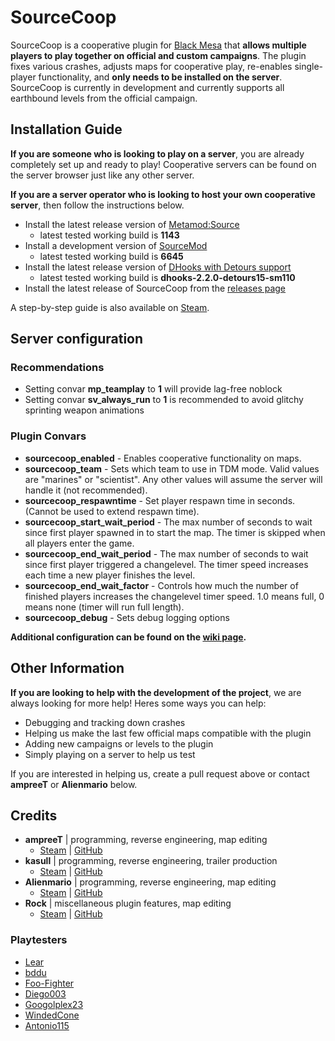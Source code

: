 # SourceCoop

SourceCoop is a cooperative plugin for [Black Mesa](https://store.steampowered.com/app/362890/Black_Mesa/ "Black Mesa") that __allows multiple players to play together on official and custom campaigns__. The plugin fixes various crashes, adjusts maps for cooperative play, re-enables single-player functionality, and __only needs to be installed on the server__. SourceCoop is currently in development and currently supports all earthbound levels from the official campaign.

## Installation Guide
__If you are someone who is looking to play on a server__, you are already completely set up and ready to play! Cooperative servers can be found on the server browser just like any other server.

__If you are a server operator who is looking to host your own cooperative server__, then follow the instructions below.
- Install the latest release version of [Metamod:Source](https://www.sourcemm.net/downloads.php?branch=stable)
	- latest tested working build is __1143__
- Install a development version of [SourceMod](https://www.sourcemod.net/downloads.php?branch=dev)
	- latest tested working build is __6645__
- Install the latest release version of [DHooks with Detours support](https://github.com/peace-maker/DHooks2/releases)
	- latest tested working build is __dhooks-2.2.0-detours15-sm110__
- Install the latest release of SourceCoop from the [releases page](https://github.com/ampreeT/SourceCoop/releases)

A step-by-step guide is also available on [Steam](https://steamcommunity.com/sharedfiles/filedetails/?id=2200247356).

## Server configuration

### Recommendations
- Setting convar __mp_teamplay__ to __1__ will provide lag-free noblock
- Setting convar __sv_always_run__ to __1__ is recommended to avoid glitchy sprinting weapon animations

### Plugin Convars
- __sourcecoop_enabled__ - Enables cooperative functionality on maps.
- __sourcecoop_team__ - Sets which team to use in TDM mode. Valid values are "marines" or "scientist". Any other values will assume the server will handle it (not recommended).
- __sourcecoop_respawntime__ - Set player respawn time in seconds. (Cannot be used to extend respawn time).
- __sourcecoop_start_wait_period__ - The max number of seconds to wait since first player spawned in to start the map. The timer is skipped when all players enter the game.
-  __sourcecoop_end_wait_period__ - The max number of seconds to wait since first player triggered a changelevel. The timer speed increases each time a new player finishes the level.
-  __sourcecoop_end_wait_factor__ - Controls how much the number of finished players increases the changelevel timer speed. 1.0 means full, 0 means none (timer will run full length).
-  __sourcecoop_debug__ - Sets debug logging options

__Additional configuration can be found on the [wiki page](https://github.com/ampreeT/SourceCoop/wiki/Features-&-Configuration).__

## Other Information
__If you are looking to help with the development of the project__, we are always looking for more help! Heres some ways you can help:
- Debugging and tracking down crashes
- Helping us make the last few official maps compatible with the plugin
- Adding new campaigns or levels to the plugin
- Simply playing on a server to help us test

If you are interested in helping us, create a pull request above or contact __ampreeT__ or __Alienmario__ below.
## Credits
- __ampreeT__ | programming, reverse engineering, map editing
	- [Steam](https://steamcommunity.com/id/ampreeT) | [GitHub](https://github.com/ampreeT)
- __kasull__ | programming, reverse engineering, trailer production
	- [Steam](https://steamcommunity.com/id/kasull/) | [GitHub](https://github.com/kasullian)
- __Alienmario__ | programming, reverse engineering, map editing
	- [Steam](https://steamcommunity.com/id/4oM0/) | [GitHub](https://github.com/Alienmario)
- __Rock__ | miscellaneous plugin features, map editing
	- [Steam](https://steamcommunity.com/id/Rock48/) | [GitHub](https://github.com/Rock48)
### Playtesters
- [Lear](https://steamcommunity.com/id/SKGNick)
- [bddu](https://steamcommunity.com/id/bddu/)
- [Foo-Fighter](https://steamcommunity.com/id/GumpForest/)
- [Diego003](https://steamcommunity.com/id/Diego63212/)
- [Googolplex23](https://steamcommunity.com/id/pandlfisher/)
- [WindedCone](https://steamcommunity.com/id/AceOak57/)
- [Antonio115](https://steamcommunity.com/profiles/76561198880559068/)
